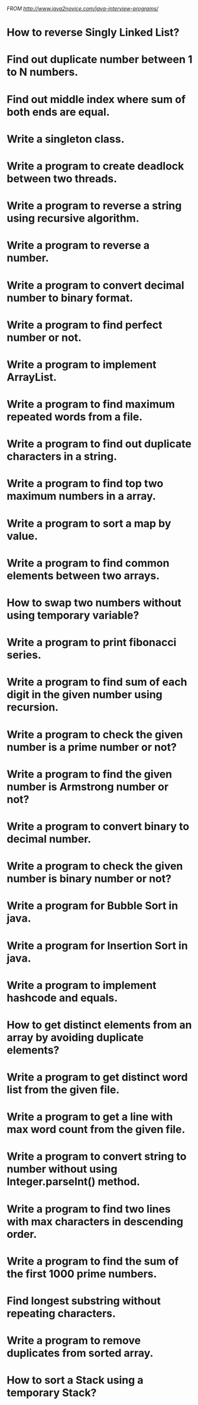 *FROM http://www.java2novice.com/java-interview-programs/*

# How to reverse Singly Linked List?
# Find out duplicate number between 1 to N numbers.
# Find out middle index where sum of both ends are equal.
# Write a singleton class.
# Write a program to create deadlock between two threads.
# Write a program to reverse a string using recursive algorithm.
# Write a program to reverse a number.
# Write a program to convert decimal number to binary format.
# Write a program to find perfect number or not.
# Write a program to implement ArrayList.
# Write a program to find maximum repeated words from a file.
# Write a program to find out duplicate characters in a string.
# Write a program to find top two maximum numbers in a array.
# Write a program to sort a map by value.
# Write a program to find common elements between two arrays.
# How to swap two numbers without using temporary variable?
# Write a program to print fibonacci series.
# Write a program to find sum of each digit in the given number using recursion.
# Write a program to check the given number is a prime number or not?
# Write a program to find the given number is Armstrong number or not?
# Write a program to convert binary to decimal number.
# Write a program to check the given number is binary number or not?
# Write a program for Bubble Sort in java.
# Write a program for Insertion Sort in java.
# Write a program to implement hashcode and equals.
# How to get distinct elements from an array by avoiding duplicate elements?
# Write a program to get distinct word list from the given file.
# Write a program to get a line with max word count from the given file.
# Write a program to convert string to number without using Integer.parseInt() method.
# Write a program to find two lines with max characters in descending order.
# Write a program to find the sum of the first 1000 prime numbers.
# Find longest substring without repeating characters.
# Write a program to remove duplicates from sorted array.
# How to sort a Stack using a temporary Stack?
